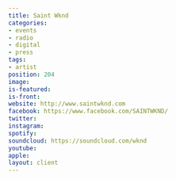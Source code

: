 ```yaml
---
title: Saint Wknd
categories:
- events
- radio
- digital
- press
tags:
- artist
position: 204
image: 
is-featured: 
is-front: 
website: http://www.saintwknd.com
facebook: https://www.facebook.com/SAINTWKND/
twitter: 
instagram: 
spotify: 
soundcloud: https://soundcloud.com/wknd
youtube: 
apple: 
layout: client
---
```


